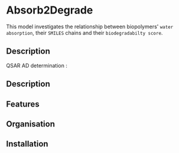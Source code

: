 # Absorb2Degrade
 This model investigates the relationship between biopolymers' `water absorption`, their `SMILES` chains and their `biodegradabilty score`. 

 ## Description
QSAR AD determination : 

## Description

## Features

## Organisation

## Installation
